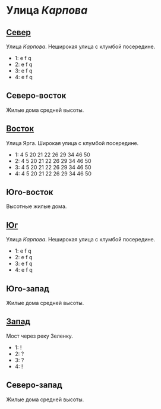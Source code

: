 # Улица *Карпова*

## [Север](./540045.md)

Улица *Карпова*.
Неширокая улица с клумбой посередине.

* 1:    e   f   q
* 2:    e   f   q
* 3:    e   f   q
* 4:    e   f   q

## Северо-восток

Жилые дома средней высоты.

## [Восток](./550050.md)

Улица Ярга.
Широкая улица с клумбой посередине.

* 1:    4   5   20  21  22  26  29  34  46  50
* 2:    4   5   20  21  22  26  29  34  46  50
* 3:    4   5   20  21  22  26  29  34  46  50
* 4:    4   5   20  21  22  26  29  34  46  50

## Юго-восток

Высотные жилые дома.

## [Юг](./540060.md)

Улица *Карпова*.
Неширокая улица с клумбой посередине.

* 1:    e   f   q
* 2:    e   f   q
* 3:    e   f   q
* 4:    e   f   q

## Юго-запад

Жилые дома средней высоты.

## [Запад](./530050.md)

Мост через реку Зеленку.

* 1:    !
* 2:    ?
* 3:    ?
* 4:    !

## Северо-запад

Жилые дома средней высоты.
